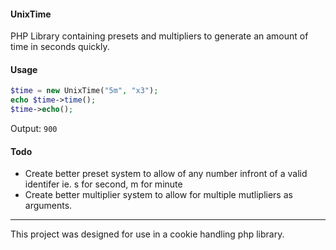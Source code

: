 #### UnixTime
PHP Library containing presets and multipliers to generate an amount of time in seconds quickly.

#### Usage
```php
$time = new UnixTime("5m", "x3");
echo $time->time();
$time->echo();
```
Output: `900`

#### Todo
- Create better preset system to allow of any number infront of a valid identifer ie. s for second, m for minute
- Create better multiplier system to allow for multiple mutlipliers as arguments.

--- 
This project was designed for use in a cookie handling php library.
